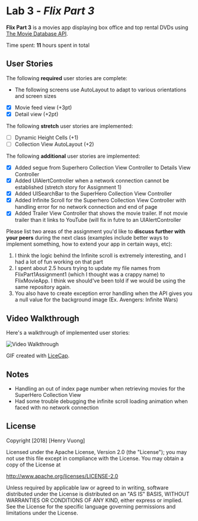 # Lab 3 - *Flix Part 3*

**Flix Part 3** is a movies app displaying box office and top rental DVDs using [The Movie Database API](http://docs.themoviedb.apiary.io/#).

Time spent: **11** hours spent in total

## User Stories

The following **required** user stories are complete:

- The following screens use AutoLayout to adapt to various orientations and screen sizes
- [x] Movie feed view (+3pt)
- [x] Detail view (+2pt)

The following **stretch** user stories are implemented:

- [ ] Dynamic Height Cells (+1)
- [ ] Collection View AutoLayout (+2)

The following **additional** user stories are implemented:

- [x] Added segue from Superhero Collection View Controller to Details View Controller
- [x] Added UIAlertController when a network connection cannot be established (stretch story for Assignment 1)
- [x] Added UISearchBar to the SuperHero Collection View Controller
- [x] Added Infinite Scroll for the Superhero Collection View Controller with handling error for no network connection and end of page
- [x] Added Trailer View Controller that shows the movie trailer. If not movie trailer than it links to YouTube (will fix in futre to an UIAlertController

Please list two areas of the assignment you'd like to **discuss further with your peers** during the next class (examples include better ways to implement something, how to extend your app in certain ways, etc):

1. I think the logic behind the Infinite scroll is extremely interesting, and I had a lot of fun working on that part
2. I spent about 2.5 hours trying to update my file names from FlixPart1Assignment1 (which I thought was a crappy name) to FlixMovieApp. I think we should've been told if we would be using the same repository again.
3. You also have to create exception error handling when the API gives you a null value for the background image (Ex. Avengers: Infinite Wars)

## Video Walkthrough

Here's a walkthrough of implemented user stories:

<img src='https://i.imgur.com/T6vw47A.gif' title='Video Walkthrough' width='' alt='Video Walkthrough' />

GIF created with [LiceCap](http://www.cockos.com/licecap/).

## Notes

- Handling an out of index page number when retrieving movies for the SuperHero Collection View
- Had some trouble debugging the infinite scroll loading animation when faced with no network connection

## License

Copyright [2018] [Henry Vuong]

Licensed under the Apache License, Version 2.0 (the "License");
you may not use this file except in compliance with the License.
You may obtain a copy of the License at

http://www.apache.org/licenses/LICENSE-2.0

Unless required by applicable law or agreed to in writing, software
distributed under the License is distributed on an "AS IS" BASIS,
WITHOUT WARRANTIES OR CONDITIONS OF ANY KIND, either express or implied.
See the License for the specific language governing permissions and
limitations under the License.
